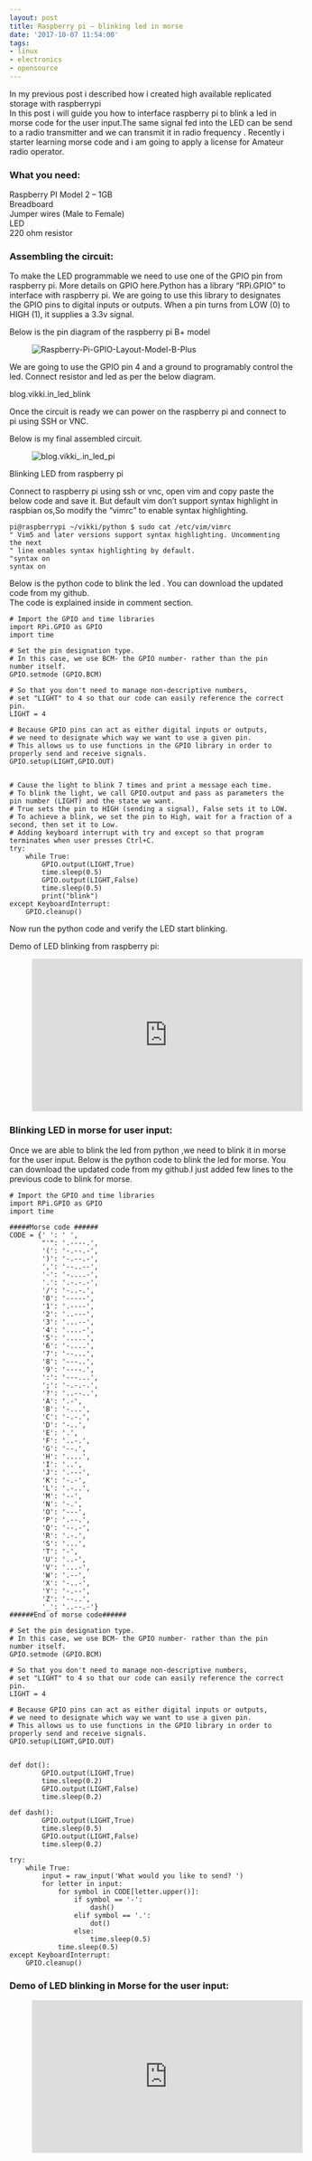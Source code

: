 ```yaml
---
layout: post
title: Raspberry pi – blinking led in morse
date: '2017-10-07 11:54:00'
tags:
- linux
- electronics
- opensource
---
```


In my previous post i described how i created high available replicated storage with raspberrypi  
In this post i will guide you how to interface raspberry pi to blink a led in morse code for the user input.The same signal fed into the LED can be send to a radio transmitter and we can transmit it in radio frequency . Recently i starter learning morse code and i am going to apply a license for Amateur radio operator.

### What you need:

Raspberry PI Model 2 – 1GB  
Breadboard  
Jumper wires (Male to Female)  
LED  
220 ohm resistor

### Assembling the circuit:

To make the LED programmable we need to use one of the GPIO pin from raspberry pi. More details on GPIO here.Python has a library “RPi.GPIO” to interface with raspberry pi. We are going to use this library to designates the GPIO pins to digital inputs or outputs. When a pin turns from LOW (0) to HIGH (1), it supplies a 3.3v signal.

Below is the pin diagram of the raspberry pi B+ model

<!--kg-card-begin: image--><figure class="kg-card kg-image-card"><img src="/content/images/2017/11/Raspberry-Pi-GPIO-Layout-Model-B-Plus.png" class="kg-image" alt="Raspberry-Pi-GPIO-Layout-Model-B-Plus"></figure><!--kg-card-end: image-->

We are going to use the GPIO pin 4 and a ground to programably control the led. Connect resistor and led as per the below diagram.

blog.vikki.in\_led\_blink

Once the circuit is ready we can power on the raspberry pi and connect to pi using SSH or VNC.

Below is my final assembled circuit.

<!--kg-card-begin: image--><figure class="kg-card kg-image-card"><img src="/content/images/2017/11/blog.vikki_.in_led_pi.jpg" class="kg-image" alt="blog.vikki_.in_led_pi"></figure><!--kg-card-end: image-->

Blinking LED from raspberry pi

Connect to raspberry pi using ssh or vnc, open vim and copy paste the below code and save it. But default vim don’t support syntax highlight in raspbian os,So modify the “vimrc” to enable syntax highlighting.

<!--kg-card-begin: code-->

    pi@raspberrypi ~/vikki/python $ sudo cat /etc/vim/vimrc
    " Vim5 and later versions support syntax highlighting. Uncommenting the next
    " line enables syntax highlighting by default.
    "syntax on
    syntax on

<!--kg-card-end: code-->

Below is the python code to blink the led . You can download the updated code from my github.  
The code is explained inside in comment section.

<!--kg-card-begin: code-->

    # Import the GPIO and time libraries
    import RPi.GPIO as GPIO
    import time
    
    # Set the pin designation type.
    # In this case, we use BCM- the GPIO number- rather than the pin number itself.
    GPIO.setmode (GPIO.BCM)
    
    # So that you don't need to manage non-descriptive numbers,
    # set "LIGHT" to 4 so that our code can easily reference the correct pin.
    LIGHT = 4
    
    # Because GPIO pins can act as either digital inputs or outputs,
    # we need to designate which way we want to use a given pin.
    # This allows us to use functions in the GPIO library in order to properly send and receive signals.
    GPIO.setup(LIGHT,GPIO.OUT)
    
    
    # Cause the light to blink 7 times and print a message each time.
    # To blink the light, we call GPIO.output and pass as parameters the pin number (LIGHT) and the state we want.
    # True sets the pin to HIGH (sending a signal), False sets it to LOW.
    # To achieve a blink, we set the pin to High, wait for a fraction of a second, then set it to Low.
    # Adding keyboard interrupt with try and except so that program terminates when user presses Ctrl+C.
    try:
        while True:
            GPIO.output(LIGHT,True)
            time.sleep(0.5)
            GPIO.output(LIGHT,False)
            time.sleep(0.5)
            print("blink")
    except KeyboardInterrupt:
        GPIO.cleanup()

<!--kg-card-end: code-->

Now run the python code and verify the LED start blinking.

Demo of LED blinking from raspberry pi:

<!--kg-card-begin: embed--><figure class="kg-card kg-embed-card"><iframe width="480" height="270" src="https://www.youtube.com/embed/DnotTLN2qI8?feature=oembed" frameborder="0" allow="accelerometer; autoplay; encrypted-media; gyroscope; picture-in-picture" allowfullscreen></iframe></figure><!--kg-card-end: embed-->
### Blinking LED in morse for user input:

Once we are able to blink the led from python ,we need to blink it in morse for the user input. Below is the python code to blink the led for morse. You can download the updated code from my github.I just added few lines to the previous code to blink for morse.

<!--kg-card-begin: code-->

    # Import the GPIO and time libraries
    import RPi.GPIO as GPIO
    import time
    
    #####Morse code ######
    CODE = {' ': ' ',
            "'": '.----.',
            '(': '-.--.-',
            ')': '-.--.-',
            ',': '--..--',
            '-': '-....-',
            '.': '.-.-.-',
            '/': '-..-.',
            '0': '-----',
            '1': '.----',
            '2': '..---',
            '3': '...--',
            '4': '....-',
            '5': '.....',
            '6': '-....',
            '7': '--...',
            '8': '---..',
            '9': '----.',
            ':': '---...',
            ';': '-.-.-.',
            '?': '..--..',
            'A': '.-',
            'B': '-...',
            'C': '-.-.',
            'D': '-..',
            'E': '.',
            'F': '..-.',
            'G': '--.',
            'H': '....',
            'I': '..',
            'J': '.---',
            'K': '-.-',
            'L': '.-..',
            'M': '--',
            'N': '-.',
            'O': '---',
            'P': '.--.',
            'Q': '--.-',
            'R': '.-.',
            'S': '...',
            'T': '-',
            'U': '..-',
            'V': '...-',
            'W': '.--',
            'X': '-..-',
            'Y': '-.--',
            'Z': '--..',
            '_': '..--.-'}
    ######End of morse code######
    
    # Set the pin designation type.
    # In this case, we use BCM- the GPIO number- rather than the pin number itself.
    GPIO.setmode (GPIO.BCM)
    
    # So that you don't need to manage non-descriptive numbers,
    # set "LIGHT" to 4 so that our code can easily reference the correct pin.
    LIGHT = 4
    
    # Because GPIO pins can act as either digital inputs or outputs,
    # we need to designate which way we want to use a given pin.
    # This allows us to use functions in the GPIO library in order to properly send and receive signals.
    GPIO.setup(LIGHT,GPIO.OUT)
    
    
    def dot():
            GPIO.output(LIGHT,True)
            time.sleep(0.2)
            GPIO.output(LIGHT,False)
            time.sleep(0.2)
    
    def dash():
            GPIO.output(LIGHT,True)
            time.sleep(0.5)
            GPIO.output(LIGHT,False)
            time.sleep(0.2)
    
    try:
        while True:
    		input = raw_input('What would you like to send? ')
    		for letter in input:
    			for symbol in CODE[letter.upper()]:
    				if symbol == '-':
    					dash()
    				elif symbol == '.':
    					dot()
    				else:
    					time.sleep(0.5)
    			time.sleep(0.5)
    except KeyboardInterrupt:
        GPIO.cleanup()

<!--kg-card-end: code-->
### Demo of LED blinking in Morse for the user input:
<!--kg-card-begin: embed--><figure class="kg-card kg-embed-card"><iframe width="480" height="270" src="https://www.youtube.com/embed/n6KE4-SODCg?feature=oembed" frameborder="0" allow="accelerometer; autoplay; encrypted-media; gyroscope; picture-in-picture" allowfullscreen></iframe></figure><!--kg-card-end: embed-->